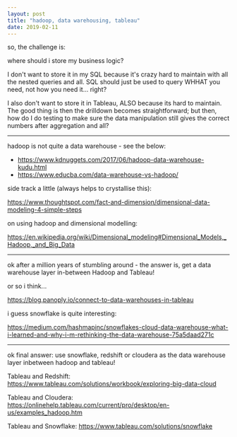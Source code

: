 ```yaml
---
layout: post
title: "hadoop, data warehousing, tableau"
date: 2019-02-11
---
```


so, the challenge is:

where should i store my business logic? 

I don't want to store it in my SQL because it's crazy hard to maintain with all the nested queries and all. 
SQL should just be used to query WHHAT you need, not how you need it... right?

I also don't want to store it in Tableau, ALSO because its hard to maintain. The good thing is then the drilldown becomes straightforward; but then, how do I do testing to make sure the data manipulation still gives the correct numbers after aggregation and all?

---

hadoop is not quite a data warehouse - see the below: 
- https://www.kdnuggets.com/2017/06/hadoop-data-warehouse-kudu.html
- https://www.educba.com/data-warehouse-vs-hadoop/


side track a little (always helps to crystallise this):

https://www.thoughtspot.com/fact-and-dimension/dimensional-data-modeling-4-simple-steps


on using hadoop and dimensional modelling:

https://en.wikipedia.org/wiki/Dimensional_modeling#Dimensional_Models,_Hadoop,_and_Big_Data


---

ok after a million years of stumbling around - the answer is, get a data warehouse layer in-between Hadoop and Tableau!

or so i think...

https://blog.panoply.io/connect-to-data-warehouses-in-tableau

i guess snowflake is quite interesting:

https://medium.com/hashmapinc/snowflakes-cloud-data-warehouse-what-i-learned-and-why-i-m-rethinking-the-data-warehouse-75a5daad271c

---

ok final answer: use snowflake, redshift or cloudera as the data warehouse layer inbetween hadoop and tableau!

Tableau and Redshift: https://www.tableau.com/solutions/workbook/exploring-big-data-cloud

Tableau and Cloudera: https://onlinehelp.tableau.com/current/pro/desktop/en-us/examples_hadoop.htm

Tableau and Snowflake: https://www.tableau.com/solutions/snowflake

